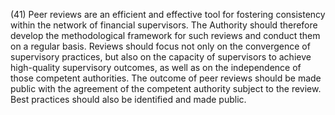 (41) Peer reviews are an efficient and effective tool for fostering consistency within the network of financial supervisors. The Authority should therefore develop the methodological framework for such reviews and conduct them on a regular basis. Reviews should focus not only on the convergence of supervisory practices, but also on the capacity of supervisors to achieve high-quality supervisory outcomes, as well as on the independence of those competent authorities. The outcome of peer reviews should be made public with the agreement of the competent authority subject to the review. Best practices should also be identified and made public.
